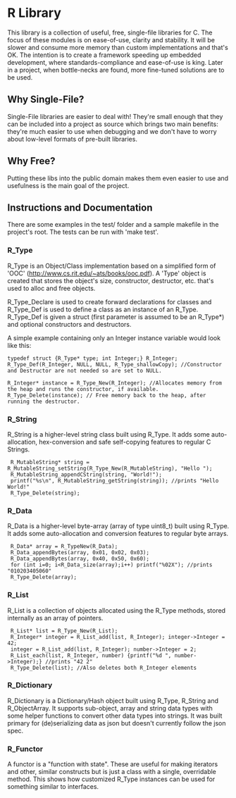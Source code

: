 # R Library
 This library is a collection of useful, free, single-file libraries for C. The focus of these modules is on ease-of-use, clarity and stability. It will be slower and consume more memory than custom implementations and that's OK. The intention is to create a framework speeding up embedded development, where standards-compliance and ease-of-use is king. Later in a project, when bottle-necks are found, more fine-tuned solutions are to be used.

## Why Single-File?
 Single-File libraries are easier to deal with! They're small enough that they can be included into a project as source which brings two main benefits: they're much easier to use when debugging and we don't have to worry about low-level formats of pre-built libraries.

## Why Free?
 Putting these libs into the public domain makes them even easier to use and usefulness is the main goal of the project.

## Instructions and Documentation
 There are some examples in the test/ folder and a sample makefile in the project's root. The tests can be run with 'make test'.

### R_Type
 R_Type is an Object/Class implementation based on a simplified form of 'OOC' (http://www.cs.rit.edu/~ats/books/ooc.pdf). A 'Type' object is created that stores the object's size, constructor, destructor, etc. that's used to alloc and free objects.

 R_Type_Declare is used to create forward declarations for classes and R_Type_Def is used to define a class as an instance of an R_Type. R_Type_Def is given a struct (first parameter is assumed to be an R_Type*) and optional constructors and destructors.

 A simple example containing only an Integer instance variable would look like this:
```
typedef struct {R_Type* type; int Integer;} R_Integer;
R_Type_Def(R_Integer, NULL, NULL, R_Type_shallowCopy); //Constructor and Destructor are not needed so are set to NULL.

R_Integer* instance = R_Type_New(R_Integer); //Allocates memory from the heap and runs the constructor, if available.
R_Type_Delete(instance); // Free memory back to the heap, after running the destructor.
```

### R_String
 R_String is a higher-level string class built using R_Type. It adds some auto-allocation, hex-conversion and safe self-copying features to regular C Strings.
```
 R_MutableString* string = R_MutableString_setString(R_Type_New(R_MutableString), "Hello ");
 R_MutableString_appendCString(string, "World!");
 printf("%s\n", R_MutableString_getString(string)); //prints "Hello World!"
 R_Type_Delete(string);
```

### R_Data
 R_Data is a higher-level byte-array (array of type uint8_t) built using R_Type. It adds some auto-allocation and conversion features to regular byte arrays.
```
 R_Data* array = R_TypeNew(R_Data);
 R_Data_appendBytes(array, 0x01, 0x02, 0x03);
 R_Data_appendBytes(array, 0x40, 0x50, 0x60);
 for (int i=0; i<R_Data_size(array);i++) printf("%02X"); //prints "010203405060"
 R_Type_Delete(array);
```

### R_List
 R_List is a collection of objects allocated using the R_Type methods, stored internally as an array of pointers.
```
 R_List* list = R_Type_New(R_List);
 R_Integer* integer = R_List_add(list, R_Integer); integer->Integer = 42;
 integer = R_List_add(list, R_Integer); number->Integer = 2;
 R_List_each(list, R_Integer, number) {printf("%d ", number->Integer);} //prints "42 2"
 R_Type_Delete(list); //Also deletes both R_Integer elements
```

### R_Dictionary
 R_Dictionary is a Dictionary/Hash object built using R_Type, R_String and R_ObjectArray. It supports sub-object, array and string data types with some helper functions to convert other data types into strings. It was built primary for (de)serializing data as json but doesn't currently follow the json spec.
 
### R_Functor
 A functor is a "function with state". These are useful for making iterators and other, similar constructs but is just a class with a single, overridable method. This shows how customized R_Type instances can be used for something similar to interfaces. 
